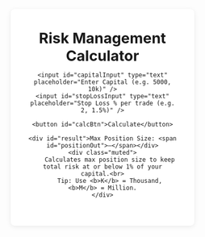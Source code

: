 <html lang="en">
<head>
    <meta charset="UTF-8" />
    <title>Risk Management Calculator</title>
    <style>
    * {
        margin: 0;
        padding: 0;
        box-sizing: border-box;
    }

    html, body {
        margin: 0;
        padding: 0;
        border: none;
        height: 100%;
        font-family: "Segoe UI", Roboto, sans-serif;
        background: #f5f7fa;
        display: flex;
        justify-content: center;
    }

    .card {
        background: #fff;
        max-width: 480px;
        width: 90%;
        margin: 40px auto;
        border-radius: 8px;
        box-shadow: 0 2px 10px rgba(0, 0, 0, .08);
        padding: 40px 32px;
        text-align: center;
    }

    h1 {
        margin-top: 0;
        font-size: 1.8rem;
    }

    input {
        width: 100%;
        padding: 10px 14px;
        margin: 12px 0;
        border: 1px solid #ced4da;
        border-radius: 4px;
        font-size: 1rem;
    }

    button {
        background: #2f6df6;
        color: #fff;
        border: none;
        border-radius: 4px;
        padding: 10px 20px;
        font-size: 1rem;
        cursor: pointer;
    }

    button:hover {
        background: #244dc3;
    }

    #result {
        font-size: 1.3rem;
        margin-top: 28px;
        font-weight: 600;
    }

    .muted {
        font-size: .9rem;
        color: #6c757d;
        margin-top: 20px;
    }
</style>
</head>
<body>

<div class="card">
    <h1>Risk Management Calculator</h1>

    <input id="capitalInput" type="text" placeholder="Enter Capital (e.g. 5000, 10k)" />
    <input id="stopLossInput" type="text" placeholder="Stop Loss % per trade (e.g. 2, 1.5%)" />

    <button id="calcBtn">Calculate</button>

    <div id="result">Max Position Size: <span id="positionOut">—</span></div>
    <div class="muted">
        Calculates max position size to keep total risk at or below 1% of your capital.<br>
        Tip: Use <b>K</b> = Thousand, <b>M</b> = Million.
    </div>
</div>

<script>
    // ---------- helpers ----------
    function parseInput(str) {
        if (!str) return NaN;
        str = str.replace(/,/g, '').trim().toLowerCase();
        let mult = 1;
        const last = str.slice(-1);
        if (last === 'k') { mult = 1e3; str = str.slice(0, -1); }
        else if (last === 'm') { mult = 1e6; str = str.slice(0, -1); }
        const n = Number(str);
        return isFinite(n) ? n * mult : NaN;
    }

    function parsePercent(str) {
        if (!str) return NaN;
        str = str.replace('%', '').trim();
        const n = Number(str);
        return isFinite(n) ? n : NaN;
    }

    function formatCommas(x) {
        return x.toLocaleString('en-US', { maximumFractionDigits: 2 });
    }

    // ---------- main logic ----------
    document.getElementById('calcBtn').addEventListener('click', () => {
        const capital = parseInput(document.getElementById('capitalInput').value);
        const stopLossPct = parsePercent(document.getElementById('stopLossInput').value);

        if (isNaN(capital) || isNaN(stopLossPct) || capital <= 0 || stopLossPct <= 0) {
            alert('Please enter valid numbers for both fields.');
            return;
        }

        const riskPerTrade = capital * 0.01; // 1% risk per trade
        const maxPosition = riskPerTrade / (stopLossPct / 100);

        document.getElementById('positionOut').textContent =
            formatCommas(maxPosition) + ' worth of position';
    });
</script>

</body>
</html>
